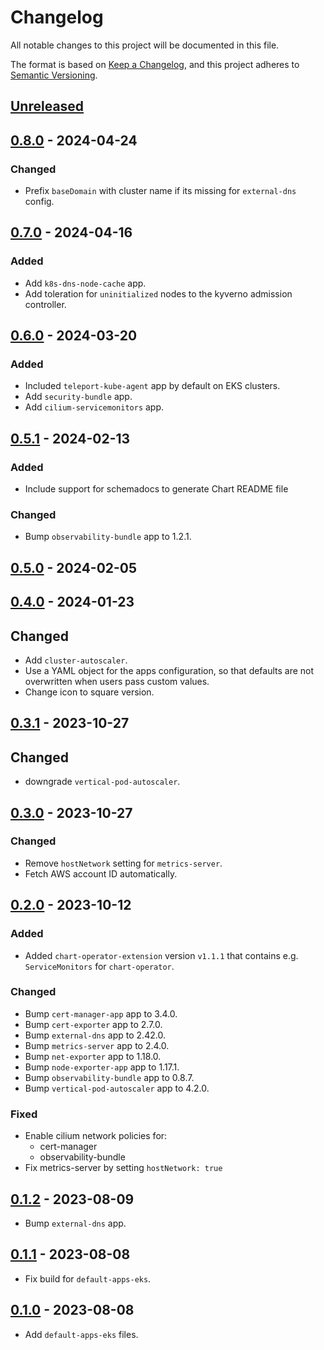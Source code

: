 # Changelog

All notable changes to this project will be documented in this file.

The format is based on [Keep a Changelog](https://keepachangelog.com/en/1.0.0/),
and this project adheres to [Semantic Versioning](https://semver.org/spec/v2.0.0.html).

## [Unreleased]

## [0.8.0] - 2024-04-24

### Changed

- Prefix `baseDomain` with cluster name if its missing for `external-dns` config.

## [0.7.0] - 2024-04-16

### Added

- Add `k8s-dns-node-cache` app.
- Add toleration for `uninitialized` nodes to the kyverno admission controller.

## [0.6.0] - 2024-03-20

### Added

- Included `teleport-kube-agent` app by default on EKS clusters.
- Add `security-bundle` app.
- Add `cilium-servicemonitors` app.

## [0.5.1] - 2024-02-13

### Added

- Include support for schemadocs to generate Chart README file

### Changed

- Bump `observability-bundle` app to 1.2.1.

## [0.5.0] - 2024-02-05

## [0.4.0] - 2024-01-23

## Changed

- Add `cluster-autoscaler`.
- Use a YAML object for the apps configuration, so that defaults are not overwritten when users pass custom values.
- Change icon to square version.

## [0.3.1] - 2023-10-27

## Changed

- downgrade `vertical-pod-autoscaler`.

## [0.3.0] - 2023-10-27

### Changed

- Remove `hostNetwork` setting for `metrics-server`.
- Fetch AWS account ID automatically.

## [0.2.0] - 2023-10-12

### Added

- Added `chart-operator-extension` version `v1.1.1` that contains e.g. `ServiceMonitors` for `chart-operator`.

### Changed

- Bump `cert-manager-app` app to 3.4.0.
- Bump `cert-exporter` app to 2.7.0.
- Bump `external-dns` app to 2.42.0.
- Bump `metrics-server` app to 2.4.0.
- Bump `net-exporter` app to 1.18.0.
- Bump `node-exporter-app` app to 1.17.1.
- Bump `observability-bundle` app to 0.8.7.
- Bump `vertical-pod-autoscaler` app to 4.2.0.

### Fixed

- Enable cilium network policies for:
  - cert-manager
  - observability-bundle
- Fix metrics-server by setting `hostNetwork: true`

## [0.1.2] - 2023-08-09

- Bump `external-dns` app.

## [0.1.1] - 2023-08-08

- Fix build for `default-apps-eks`.

## [0.1.0] - 2023-08-08

- Add `default-apps-eks` files.

[Unreleased]: https://github.com/giantswarm/default-apps-eks/compare/v0.8.0...HEAD
[0.8.0]: https://github.com/giantswarm/default-apps-eks/compare/v0.7.0...v0.8.0
[0.7.0]: https://github.com/giantswarm/default-apps-eks/compare/v0.6.0...v0.7.0
[0.6.0]: https://github.com/giantswarm/default-apps-eks/compare/v0.5.1...v0.6.0
[0.5.1]: https://github.com/giantswarm/default-apps-eks/compare/v0.5.0...v0.5.1
[0.5.0]: https://github.com/giantswarm/default-apps-eks/compare/v0.4.0...v0.5.0
[0.4.0]: https://github.com/giantswarm/default-apps-eks/compare/v0.3.1...v0.4.0
[0.3.1]: https://github.com/giantswarm/default-apps-eks/compare/v0.3.0...v0.3.1
[0.3.0]: https://github.com/giantswarm/default-apps-eks/compare/v0.2.0...v0.3.0
[0.2.0]: https://github.com/giantswarm/default-apps-eks/compare/v0.1.2...v0.2.0
[0.1.2]: https://github.com/giantswarm/default-apps-eks/compare/v0.1.1...v0.1.2
[0.1.1]: https://github.com/giantswarm/default-apps-eks/compare/v0.1.0...v0.1.1
[0.1.0]: https://github.com/giantswarm/default-apps-eks/releases/tag/v0.1.0

